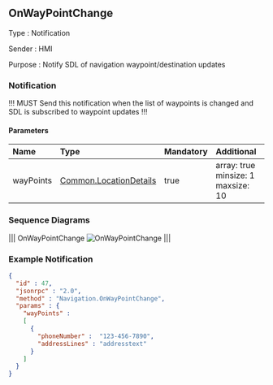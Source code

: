 ## OnWayPointChange

Type
: Notification

Sender
: HMI

Purpose
: Notify SDL of navigation waypoint/destination updates

### Notification

!!! MUST
Send this notification when the list of waypoints is changed and SDL is subscribed to waypoint updates
!!!

#### Parameters

|Name|Type|Mandatory|Additional|Description|
|:---|:---|:--------|:---------|:----------|
|wayPoints|[Common.LocationDetails](../../common/structs/#locationdetails)|true|array: true<br>minsize: 1<br>maxsize: 10||

### Sequence Diagrams
|||
OnWayPointChange
![OnWayPointChange](./assets/OnWayPointChange.jpg)
|||

### Example Notification

```json
{
  "id" : 47,
  "jsonrpc" : "2.0",
  "method" : "Navigation.OnWayPointChange",
  "params" : {
    "wayPoints" :
    [
      {
        "phoneNumber" :  "123-456-7890",
        "addressLines" : "addresstext"
      }
    ]
  }
}
```
